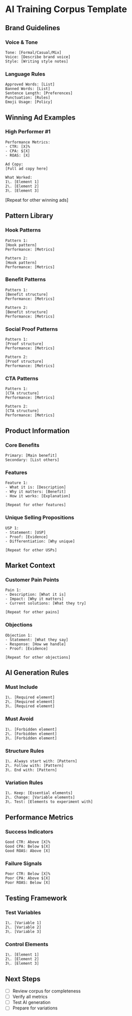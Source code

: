 # AI Training Corpus Template

## Brand Guidelines

### Voice & Tone

```
Tone: [Formal/Casual/Mix]
Voice: [Describe brand voice]
Style: [Writing style notes]
```

### Language Rules

```
Approved Words: [List]
Banned Words: [List]
Sentence Length: [Preferences]
Punctuation: [Rules]
Emoji Usage: [Policy]
```

## Winning Ad Examples

### High Performer #1

```
Performance Metrics:
- CTR: [X]%
- CPA: $[X]
- ROAS: [X]

Ad Copy:
[Full ad copy here]

What Worked:
1\. [Element 1]
2\. [Element 2]
3\. [Element 3]
```

[Repeat for other winning ads]

## Pattern Library

### Hook Patterns

```
Pattern 1:
[Hook pattern]
Performance: [Metrics]

Pattern 2:
[Hook pattern]
Performance: [Metrics]
```

### Benefit Patterns

```
Pattern 1:
[Benefit structure]
Performance: [Metrics]

Pattern 2:
[Benefit structure]
Performance: [Metrics]
```

### Social Proof Patterns

```
Pattern 1:
[Proof structure]
Performance: [Metrics]

Pattern 2:
[Proof structure]
Performance: [Metrics]
```

### CTA Patterns

```
Pattern 1:
[CTA structure]
Performance: [Metrics]

Pattern 2:
[CTA structure]
Performance: [Metrics]
```

## Product Information

### Core Benefits

```
Primary: [Main benefit]
Secondary: [List others]
```

### Features

```
Feature 1:
- What it is: [Description]
- Why it matters: [Benefit]
- How it works: [Explanation]

[Repeat for other features]
```

### Unique Selling Propositions

```
USP 1:
- Statement: [USP]
- Proof: [Evidence]
- Differentiation: [Why unique]

[Repeat for other USPs]
```

## Market Context

### Customer Pain Points

```
Pain 1:
- Description: [What it is]
- Impact: [Why it matters]
- Current solutions: [What they try]

[Repeat for other pains]
```

### Objections

```
Objection 1:
- Statement: [What they say]
- Response: [How we handle]
- Proof: [Evidence]

[Repeat for other objections]
```

## AI Generation Rules

### Must Include

```
1\. [Required element]
2\. [Required element]
3\. [Required element]
```

### Must Avoid

```
1\. [Forbidden element]
2\. [Forbidden element]
3\. [Forbidden element]
```

### Structure Rules

```
1\. Always start with: [Pattern]
2\. Follow with: [Pattern]
3\. End with: [Pattern]
```

### Variation Rules

```
1\. Keep: [Essential elements]
2\. Change: [Variable elements]
3\. Test: [Elements to experiment with]
```

## Performance Metrics

### Success Indicators

```
Good CTR: Above [X]%
Good CPA: Below $[X]
Good ROAS: Above [X]
```

### Failure Signals

```
Poor CTR: Below [X]%
Poor CPA: Above $[X]
Poor ROAS: Below [X]
```

## Testing Framework

### Test Variables

```
1\. [Variable 1]
2\. [Variable 2]
3\. [Variable 3]
```

### Control Elements

```
1\. [Element 1]
2\. [Element 2]
3\. [Element 3]
```

## Next Steps

- [ ] Review corpus for completeness
- [ ] Verify all metrics
- [ ] Test AI generation
- [ ] Prepare for variations
